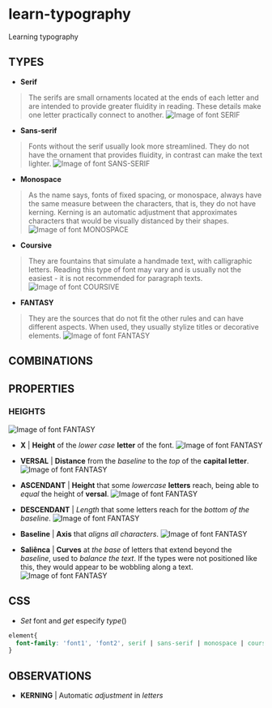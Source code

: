 # learn-typography
Learning typography


## TYPES
- **Serif**
> The serifs are small ornaments located at the ends of each letter and are intended to provide greater fluidity in reading. These details make one letter practically connect to another.
![Image of font SERIF](http://i.imgur.com/yEPEymU.png)
- **Sans-serif**
> Fonts without the serif usually look more streamlined. They do not have the ornament that provides fluidity, in contrast can make the text lighter.
![Image of font SANS-SERIF](http://i.imgur.com/s6aHFfJ.png)
- **Monospace**
> As the name says, fonts of fixed spacing, or monospace, always have the same measure between the characters, that is, they do not have kerning. Kerning is an automatic adjustment that approximates characters that would be visually distanced by their shapes.
![Image of font MONOSPACE](http://i.imgur.com/9pyjjnp.png)
- **Coursive**
> They are fountains that simulate a handmade text, with calligraphic letters. Reading this type of font may vary and is usually not the easiest - it is not recommended for paragraph texts.
![Image of font COURSIVE](http://i.imgur.com/RDATtBY.png)
- **FANTASY**
> They are the sources that do not fit the other rules and can have different aspects. When used, they usually stylize titles or decorative elements.
![Image of font FANTASY](http://i.imgur.com/D8OZtgX.png)


## COMBINATIONS


## PROPERTIES
### HEIGHTS
![Image of font FANTASY](http://i.imgur.com/7jPK1HB.png)


- **X** | **Height** of the _lower case_ **letter** of the font.
![Image of font FANTASY](http://i.imgur.com/mmChenB.png)

- **VERSAL** | **Distance** from the _baseline_ to the _top_ of the **capital letter**.
![Image of font FANTASY](http://i.imgur.com/ArJEqrs.png)

- **ASCENDANT** | **Height** that some _lowercase_ **letters** reach, being able to _equal_ the height of **versal**.
![Image of font FANTASY](http://i.imgur.com/qBb82xD.png)

- **DESCENDANT** | _Length_ that some letters reach for the _bottom of the baseline_.
![Image of font FANTASY](http://i.imgur.com/zbVSBkM.png)

- **Baseline** | **Axis** that _aligns all characters_.
![Image of font FANTASY](http://i.imgur.com/7BRfJoq.png)

- **Saliênca** | **Curves** at _the base_ of letters that extend beyond the _baseline_, used to _balance the text_. If the types were not positioned like this, they would appear to be wobbling along a text.
![Image of font FANTASY](http://i.imgur.com/HCjLlaA.png)



## CSS
- _Set_ font and _get_ especify _type_()
```css
element{
  font-family: 'font1', 'font2', serif | sans-serif | monospace | coursive;
}
```

## OBSERVATIONS
- **KERNING** | Automatic _adjustment_ in _letters_
